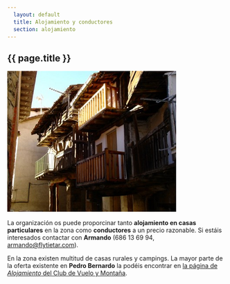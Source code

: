 ```yaml
---
  layout: default
  title: Alojamiento y conductores
  section: alojamiento
---
```

  
## {{ page.title }}

<img class="right" src="images/casa_tipica_piter.jpg" alt="Casa típica de Pedro Bernardo" title="Casa típica de Pedro Bernardo"/>

  La organización os puede proporcinar tanto **alojamiento en casas particulares** en la zona como **conductores** a un precio razonable. Si estáis interesados contactar con **Armando** (686 13 69 94, armando@flytietar.com).

  En la zona existen multitud de casas rurales y campings. La mayor parte de la oferta existente en **Pedro Bernardo** la podéis encontrar en <a target="_blank" href="http://clubdevuelopb.com/alojamiento.html">la página de <em>Alojamiento</em> del Club de Vuelo y Montaña</a>.

  
<div class="clearer">&nbsp;</div>
